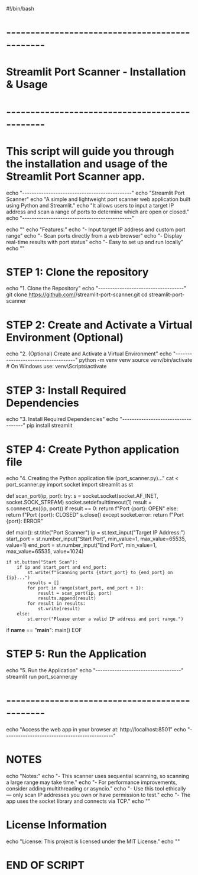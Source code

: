 #!/bin/bash

# ----------------------------------------------
# Streamlit Port Scanner - Installation & Usage
# ----------------------------------------------

# This script will guide you through the installation and usage of the Streamlit Port Scanner app.

echo "----------------------------------------------"
echo "Streamlit Port Scanner"
echo "A simple and lightweight port scanner web application built using Python and Streamlit."
echo "It allows users to input a target IP address and scan a range of ports to determine which are open or closed."
echo "----------------------------------------------"

echo ""
echo "Features:"
echo "- Input target IP address and custom port range"
echo "- Scan ports directly from a web browser"
echo "- Display real-time results with port status"
echo "- Easy to set up and run locally"
echo ""

# STEP 1: Clone the repository
echo "1. Clone the Repository"
echo "------------------------------------"
git clone https://github.com/<your-username>/streamlit-port-scanner.git
cd streamlit-port-scanner

# STEP 2: Create and Activate a Virtual Environment (Optional)
echo "2. (Optional) Create and Activate a Virtual Environment"
echo "------------------------------------"
python -m venv venv
source venv/bin/activate  # On Windows use: venv\Scripts\activate

# STEP 3: Install Required Dependencies
echo "3. Install Required Dependencies"
echo "------------------------------------"
pip install streamlit

# STEP 4: Create Python application file
echo "4. Creating the Python application file (port_scanner.py)..."
cat <<EOF > port_scanner.py
import socket
import streamlit as st

def scan_port(ip, port):
    try:
        s = socket.socket(socket.AF_INET, socket.SOCK_STREAM)
        socket.setdefaulttimeout(1)
        result = s.connect_ex((ip, port))
        if result == 0:
            return f"Port {port}: OPEN"
        else:
            return f"Port {port}: CLOSED"
        s.close()
    except socket.error:
        return f"Port {port}: ERROR"

def main():
    st.title("Port Scanner")
    ip = st.text_input("Target IP Address:")
    start_port = st.number_input("Start Port", min_value=1, max_value=65535, value=1)
    end_port = st.number_input("End Port", min_value=1, max_value=65535, value=1024)

    if st.button("Start Scan"):
        if ip and start_port and end_port:
            st.write(f"Scanning ports {start_port} to {end_port} on {ip}...")
            results = []
            for port in range(start_port, end_port + 1):
                result = scan_port(ip, port)
                results.append(result)
            for result in results:
                st.write(result)
        else:
            st.error("Please enter a valid IP address and port range.")

if __name__ == "__main__":
    main()
EOF

# STEP 5: Run the Application
echo "5. Run the Application"
echo "------------------------------------"
streamlit run port_scanner.py

# ----------------------------------------------
echo "Access the web app in your browser at: http://localhost:8501"
echo "----------------------------------------------"

# NOTES
echo "Notes:"
echo "- This scanner uses sequential scanning, so scanning a large range may take time."
echo "- For performance improvements, consider adding multithreading or asyncio."
echo "- Use this tool ethically — only scan IP addresses you own or have permission to test."
echo "- The app uses the socket library and connects via TCP."
echo ""

# License Information
echo "License: This project is licensed under the MIT License."
echo ""

# END OF SCRIPT
